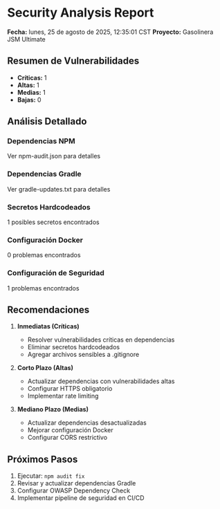 # Security Analysis Report
**Fecha:** lunes, 25 de agosto de 2025, 12:35:01 CST
**Proyecto:** Gasolinera JSM Ultimate

## Resumen de Vulnerabilidades

- **Críticas:** 1
- **Altas:** 1
- **Medias:** 1
- **Bajas:** 0

## Análisis Detallado

### Dependencias NPM
Ver npm-audit.json para detalles

### Dependencias Gradle
Ver gradle-updates.txt para detalles

### Secretos Hardcodeados
1 posibles secretos encontrados

### Configuración Docker
0 problemas encontrados

### Configuración de Seguridad
1 problemas encontrados

## Recomendaciones

1. **Inmediatas (Críticas)**
   - Resolver vulnerabilidades críticas en dependencias
   - Eliminar secretos hardcodeados
   - Agregar archivos sensibles a .gitignore

2. **Corto Plazo (Altas)**
   - Actualizar dependencias con vulnerabilidades altas
   - Configurar HTTPS obligatorio
   - Implementar rate limiting

3. **Mediano Plazo (Medias)**
   - Actualizar dependencias desactualizadas
   - Mejorar configuración Docker
   - Configurar CORS restrictivo

## Próximos Pasos

1. Ejecutar: `npm audit fix`
2. Revisar y actualizar dependencias Gradle
3. Configurar OWASP Dependency Check
4. Implementar pipeline de seguridad en CI/CD

